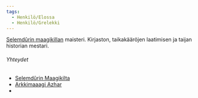 ```yaml
---
tags:
  - Henkilö/Elossa
  - Henkilö/Grelekki
---
```

[Selemdûrin maagikillan](Selemdûrin%20Maagikilta.md) maisteri. Kirjaston, taikakääröjen laatimisen ja taijan historian mestari.


###### Yhteydet
- [Selemdûrin Maagikilta](Selemdûrin%20Maagikilta.md)
- [Arkkimaaagi Azhar](Arkkimaaagi%20Azhar.md)
- 